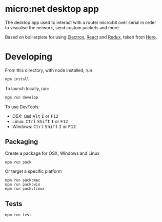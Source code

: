 # micro:net desktop app

The desktop app used to interact with a router micro:bit over serial in order to visualise the network, send custom packets and more.

Based on boiilerplate for using [Electron](http://electron.atom.io/), [React](https://facebook.github.io/react/) and [Redux](http://redux.js.org/), taken from [Here](https://raw.githubusercontent.com/jschr/electron-react-redux-boilerplate/master/README.md).

# Developing 

From this directory, with node installed, run:
```bash
npm install
```

To launch locally, run:
```bash
npm run develop
```

To use DevTools:

* OSX: <kbd>Cmd</kbd> <kbd>Alt</kbd> <kbd>I</kbd> or <kbd>F12</kbd>
* Linux: <kbd>Ctrl</kbd> <kbd>Shift</kbd> <kbd>I</kbd> or <kbd>F12</kbd>
* Windows: <kbd>Ctrl</kbd> <kbd>Shift</kbd> <kbd>I</kbd> or <kbd>F12</kbd>

## Packaging

Create a package for OSX, Windows and Linux
```
npm run pack
```

Or target a specific platform
```
npm run pack:mac
npm run pack:win
npm run pack:linux
```

## Tests

```
npm run test
```
